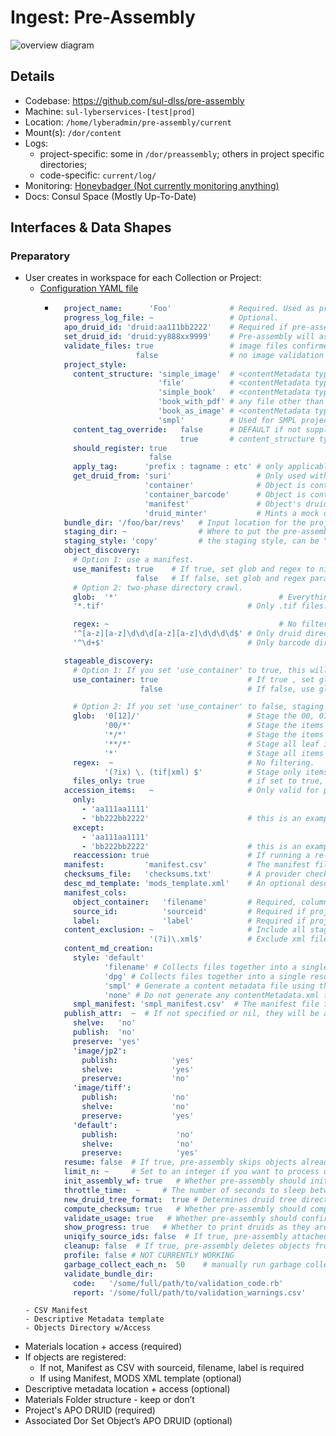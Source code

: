 # Ingest: Pre-Assembly

![overview diagram](https://docs.google.com/drawings/d/e/2PACX-1vR8X5NbWjdxiw7K5OKEGlj0t4TrK5_IxcU-2LzDMf3Ph5wpS2FFQf68rBf5xqHezLqPxjuo4JcQNoR3/pub?w=2271&h=1494)

## Details

- Codebase: https://github.com/sul-dlss/pre-assembly
- Machine: `sul-lyberservices-[test|prod]`
- Location: `/home/lyberadmin/pre-assembly/current`
- Mount(s): `/dor/content`
- Logs:
  - project-specific: some in `/dor/preassembly`; others in project specific directories;
  - code-specific: `current/log/`
- Monitoring: [Honeybadger (Not currently monitoring anything)](https://app.honeybadger.io/projects/52900/faults?q=-is%3Aresolved+-is%3Aignored)
- Docs: Consul Space (Mostly Up-To-Date)

## Interfaces & Data Shapes

### Preparatory

- User creates in workspace for each Collection or Project:
  - [Configuration YAML file](https://github.com/sul-dlss/pre-assembly/blob/master/config/projects/TEMPLATE.yaml)
    - ```YAML
        project_name:      'Foo'             # Required. Used as prefix to sourceID and as project tag if registering objects.
        progress_log_file: ~                 # Optional.
        apo_druid_id: 'druid:aa111bb2222'    # Required if pre-assembly is registering the objects.
        set_druid_id: 'druid:yy888xx9999'    # Pre-assembly will associate the object with a set in Dor.
        validate_files: true                 # image files confirmed as valid before proceeding (mimetype & have color profiles)
                        false                # no image validation performed.
        project_style:
          content_structure: 'simple_image'  # <contentMetadata type="image"> and <resource type="image">
                             'file'          # <contentMetadata type="file"> and <resource type="file">.
                             'simple_book'   # <contentMetadata type="book"> and <resource type="page">.
                             'book_with_pdf' # any file other than an image (e.g. a PDF) will have <resource type="file">
                             'book_as_image' # <contentMetadata type="book"> and <resource type="image"> instead of "page".
                             'smpl'          # Used for SMPL projects
          content_tag_override:   false      # DEFAULT if not supplied -- content_structure as defined above is always used
                                  true       # content_structure type is determined from registered object content type tag
          should_register: true
                           false
          apply_tag:      'prefix : tagname : etc' # only applicable if "should_register" is set to true
          get_druid_from: 'suri'                   # Only used with should_register = true.
                          'container'              # Object is contained in a druid subdirectory
                          'container_barcode'      # Object is contained in a barcode subdirectory. Druid fetched from a service.
                          'manifest'               # Object's druid is in a column in the manifest called "druid".
                          'druid_minter'           # Mints a mock druid rather than using Suri.  Development purposes.
        bundle_dir: '/foo/bar/revs'   # Input location for the project content (i.e., the "bundle").
        staging_dir: ~                # Where to put the pre-assembled materials. Where the assembly robots expect to find content.
        staging_style: 'copy'         # the staging style, can be "copy" or "symlink", defaults to "copy" if not specified or nil
        object_discovery:
          # Option 1: use a manifest.
          use_manifest: true    # If true, set glob and regex to nil.
                        false   # If false, set glob and regex parameters to match your sub-directories
          # Option 2: two-phase directory crawl.
          glob:  '*'                                    # Everything.
          '*.tif'                                # Only .tif files.

          regex: ~                                      # No filtering.
          '^[a-z][a-z]\d\d\d[a-z][a-z]\d\d\d\d$' # Only druid directories.
          '^\d+$'                                # Only barcode directories.

        stageable_discovery:
          # Option 1: If you set 'use_container' to true, this will simply stage the entire object directory that was matched above.
          use_container: true                    # If true , set glob and regex to nil below.
                         false                   # If false, use glob and regex below.

          # Option 2: If you set 'use_container' to false, staging done via a two-phase container crawl based on patterns below.
          glob:  '0[12]/'                        # Stage the 00, 01, and 02 subdirectories.
                 '00/*'                          # Stage the items in the 00 subdirectory only, but not the '00' folder itself.
                 '*/*'                           # Stage the items residing at the second level in the structure.
                 '**/*'                          # Stage all leaf items. Results it total flattening.
                 '*'                             # Stage all items at the root level of the container
          regex:  ~                              # No filtering.
                 '(?ix) \. (tif|xml) $'          # Stage only items with .tif and .xml extentions.
          files_only: true                       # if set to true, then only files will be staged, regardless of glob specified above
        accession_items:   ~                     # Only valid for projects that do *not* use a manifest.
          only:
            - 'aa111aa1111'
            - 'bb222bb2222'                      # this is an example of two objects that will be accessioned
          except:
            - 'aa111aa1111'
            - 'bb222bb2222'                      # this is an example of two objects that will be ignored
          reaccession: true                      # If running a re-accession, set this to true so that a cleanup will be performed
        manifest:         'manifest.csv'         # The manifest file, if 'use_manifest' is true.
        checksums_file:   'checksums.txt'        # A provider checksum file (in default md5sum format).
        desc_md_template: 'mods_template.xml'    # An optional descriptive metadata XML template to use with manifest.
        manifest_cols:
          object_container:   'filename'         # Required, column name containing the filename (single file per object) or folder.
          source_id:          'sourceid'         # Required if project_style:should_register = true
          label:              'label'            # Required if project_style:should_register = true
        content_exclusion: ~                     # Include all staged files in content metadata.
                           '(?i)\.xml$'          # Exclude xml files from content metadata.
        content_md_creation:
          style: 'default'
                 'filename' # Collects files together into a single resource based on filename
                 'dpg' # Collects files together into a single resource based on DPG filenaming convention
                 'smpl' # Generate a content metadata file using the SMPL preContentMetadata.
                 'none' # Do not generate any contentMetadata.xml file.
          smpl_manifest: 'smpl_manifest.csv'  # The manifest file for use in SMPL projects.
        publish_attr:  ~  # If not specified or nil, they will be added by the assembly robots based on mimetype.
          shelve:   'no'
          publish:  'no'
          preserve: 'yes'
          'image/jp2':
            publish:            'yes'
            shelve:             'yes'
            preserve:           'no'
          'image/tiff':
            publish:            'no'
            shelve:             'no'
            preserve:           'yes'
          'default':
            publish:             'no'
            shelve:              'no'
            preserve:            'yes'
        resume: false  # If true, pre-assembly skips objects already successfully pre-assembled, as indicated by progress_log_file.
        limit_n: ~     # Set to an integer if you want to process only a limited number of the discovered objects.
        init_assembly_wf: true   # Whether pre-assembly should initiate the assembly workflow for the object.
        throttle_time:  ~     # The number of seconds to sleep between each object.
        new_druid_tree_format:  true # Determines druid tree directory format (defaults to "true").
        compute_checksum: true   # Whether pre-assembly should compute checksums.
        validate_usage: true   # Whether pre-assembly should confirm that all expected YAML parameters have been supplied.
        show_progress: true   # Whether to print druids as they are pre-assembled on the command line.
        uniqify_source_ids: false  # If true, pre-assembly attached a timestamp to source IDs.
        cleanup: false  # If true, pre-assembly deletes objects from DOR after pre-assembly finishes.
        profile: false # NOT CURRENTLY WORKING
        garbage_collect_each_n:  50    # manually run garbage collection each time this number of objects is pre-assembled
        validate_bundle_dir:
          code:   '/some/full/path/to/validation_code.rb'
          report: '/some/full/path/to/validation_warnings.csv'
  ```
  - CSV Manifest
  - Descriptive Metadata template
  - Objects Directory w/Access

- Materials location + access (required)
- If objects are registered:
    - If not, Manifest as CSV with sourceid, filename, label is required
    - If using Manifest, MODS XML template (optional)
- Descriptive metadata location + access (optional)
- Materials Folder structure  - keep or don’t
- Project's APO DRUID (required)
- Associated Dor Set Object’s APO DRUID (optional)

